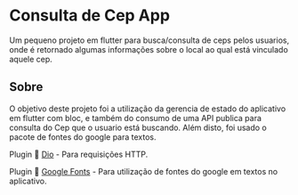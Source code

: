 # Consulta de Cep App

Um pequeno projeto em flutter para busca/consulta de ceps pelos usuarios, onde é retornado algumas informações sobre o local ao qual está vinculado aquele cep.

## Sobre

O objetivo deste projeto foi a utilização da gerencia de estado do aplicativo em flutter com bloc, e também do consumo de uma API publica para consulta do Cep que o usuario está buscando. Além disto, foi usado o pacote de fontes do google para textos.

Plugin 📎 [Dio](https://pub.dev/packages/dio) - Para requisições HTTP.

Plugin 📎 [Google Fonts](https://pub.dev/packages/google_fonts) - Para utilização de fontes do google em textos no aplicativo.
